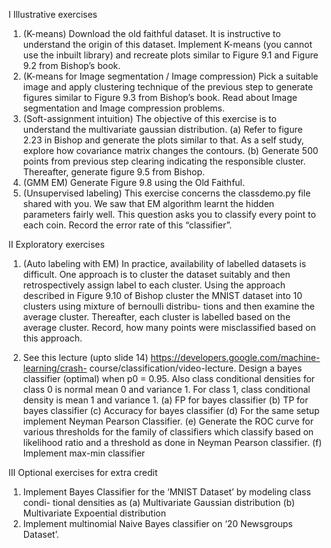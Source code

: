 I Illustrative exercises
1. (K-means) Download the old faithful dataset. It is instructive to understand the
origin of this dataset. Implement K-means (you cannot use the inbuilt library)
and recreate plots similar to Figure 9.1 and Figure 9.2 from Bishop’s book.
2. (K-means for Image segmentation / Image compression) Pick a suitable image
and apply clustering technique of the previous step to generate figures similar
to Figure 9.3 from Bishop’s book. Read about Image segmentation and Image
compression problems.
3. (Soft-assignment intuition) The objective of this exercise is to understand the
multivariate gaussian distribution.
(a) Refer to figure 2.23 in Bishop and generate the plots similar to that. As a
self study, explore how covariance matrix changes the contours.
(b) Generate 500 points from previous step clearing indicating the responsible
cluster. Thereafter, generate figure 9.5 from Bishop.
4. (GMM EM) Generate Figure 9.8 using the Old Faithful.
5. (Unsupervised labeling) This exercise concerns the classdemo.py file shared with
you. We saw that EM algorithm learnt the hidden parameters fairly well. This
question asks you to classify every point to each coin. Record the error rate of
this “classifier”.

  
II Exploratory exercises
1. (Auto labeling with EM) In practice, availability of labelled datasets is difficult.
One approach is to cluster the dataset suitably and then retrospectively assign
label to each cluster. Using the approach described in Figure 9.10 of Bishop
cluster the MNIST dataset into 10 clusters using mixture of bernoulli distribu-
tions and then examine the average cluster. Thereafter, each cluster is labelled
based on the average cluster. Record, how many points were misclassified based
on this approach.

2. See this lecture (upto slide 14) https://developers.google.com/machine-learning/crash-
course/classification/video-lecture. Design a bayes classifier (optimal) when
p0 = 0.95. Also class conditional densities for class 0 is normal mean 0 and
variance 1. For class 1, class conditional density is mean 1 and variance 1.
(a) FP for bayes classifier
(b) TP for bayes classifier
(c) Accuracy for bayes classifier
(d) For the same setup implement Neyman Pearson Classifier.
(e) Generate the ROC curve for various thresholds for the family of classifiers
which classify based on likelihood ratio and a threshold as done in Neyman
Pearson classifier.
(f) Implement max-min classifier

  
III Optional exercises for extra credit
1. Implement Bayes Classifier for the ‘MNIST Dataset’ by modeling class condi-
tional densities as
(a) Multivariate Gaussian distribution
(b) Multivariate Expoential distribution
2. Implement multinomial Naive Bayes classifier on ‘20 Newsgroups Dataset’.